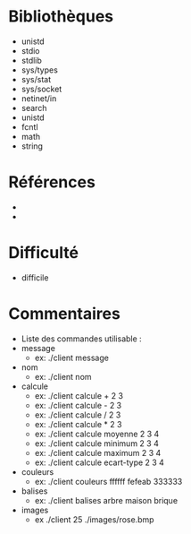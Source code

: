# Bibliothèques
* unistd
* stdio
* stdlib
* sys/types
* sys/stat
* sys/socket
* netinet/in
* search
* unistd
* fcntl
* math
* string

# Références
*
*

# Difficulté
* difficile

# Commentaires
* Liste des commandes utilisable :
* message
  * ex: ./client message
* nom
  * ex: ./client nom
* calcule
  * ex: ./client calcule + 2 3
  * ex: ./client calcule - 2 3
  * ex: ./client calcule / 2 3
  * ex: ./client calcule * 2 3
  * ex: ./client calcule moyenne 2 3 4
  * ex: ./client calcule minimum 2 3 4
  * ex: ./client calcule maximum 2 3 4
  * ex: ./client calcule ecart-type 2 3 4
* couleurs
  * ex: ./client couleurs ffffff fefeab 333333
* balises
  * ex: ./client balises arbre maison brique
* images
  * ex ./client 25 ./images/rose.bmp
